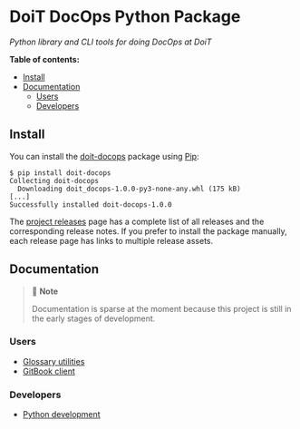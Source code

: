# DoiT DocOps Python Package

_Python library and CLI tools for doing DocOps at DoiT_

**Table of contents:**

- [Install](#install)
- [Documentation](#documentation)
  - [Users](#users)
  - [Developers](#developers)

## Install

You can install the [doit-docops][pypi-project] package using [Pip][pip]:

```console
$ pip install doit-docops
Collecting doit-docops
  Downloading doit_docops-1.0.0-py3-none-any.whl (175 kB)
[...]
Successfully installed doit-docops-1.0.0
```

The [project releases][releases] page has a complete list of all releases and
the corresponding release notes. If you prefer to install the package manually,
each release page has links to multiple release assets.

## Documentation

> 📝 **Note**
>
> Documentation is sparse at the moment because this project is still in the
> early stages of development.

### Users

- [Glossary utilities][user-gloss]
- [GitBook client][user-gitbook]

### Developers

- [Python development][dev-python]

<!-- Link references go below this line, sorted ascending --->

[dev-python]:
 https://github.com/doitintl/docops-python/blob/main/docs/dev/python.md
[pip]: https://pip.pypa.io/en/stable/
[pypi-project]: https://pypi.org/project/doit-docops
[releases]: https://github.com/doitintl/docops-python/releases
[user-gitbook]:
 https://github.com/doitintl/docops-python/blob/main/docs/user/gitbook.md
[user-gloss]:
 https://github.com/doitintl/docops-python/blob/main/docs/user/gloss.md
